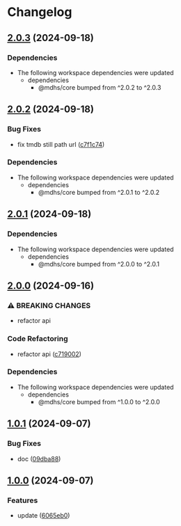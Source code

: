 # Changelog

## [2.0.3](https://github.com/joshuaavalon/mdhs/compare/tmdb-v2.0.2...tmdb-v2.0.3) (2024-09-18)


### Dependencies

* The following workspace dependencies were updated
  * dependencies
    * @mdhs/core bumped from ^2.0.2 to ^2.0.3

## [2.0.2](https://github.com/joshuaavalon/mdhs/compare/tmdb-v2.0.1...tmdb-v2.0.2) (2024-09-18)


### Bug Fixes

* fix tmdb still path url ([c7f1c74](https://github.com/joshuaavalon/mdhs/commit/c7f1c744745083e70a09ea9e8212cb5a5a289264))


### Dependencies

* The following workspace dependencies were updated
  * dependencies
    * @mdhs/core bumped from ^2.0.1 to ^2.0.2

## [2.0.1](https://github.com/joshuaavalon/mdhs/compare/tmdb-v2.0.0...tmdb-v2.0.1) (2024-09-18)


### Dependencies

* The following workspace dependencies were updated
  * dependencies
    * @mdhs/core bumped from ^2.0.0 to ^2.0.1

## [2.0.0](https://github.com/joshuaavalon/mdhs/compare/tmdb-v1.0.1...tmdb-v2.0.0) (2024-09-16)


### ⚠ BREAKING CHANGES

* refactor api

### Code Refactoring

* refactor api ([c719002](https://github.com/joshuaavalon/mdhs/commit/c719002c757848618de772dc71cc26d11b49c437))


### Dependencies

* The following workspace dependencies were updated
  * dependencies
    * @mdhs/core bumped from ^1.0.0 to ^2.0.0

## [1.0.1](https://github.com/joshuaavalon/mdhs/compare/tmdb-v1.0.0...tmdb-v1.0.1) (2024-09-07)


### Bug Fixes

* doc ([09dba88](https://github.com/joshuaavalon/mdhs/commit/09dba8810f632d2c32185536faa1fde698a2af27))

## [1.0.0](https://github.com/joshuaavalon/mdhs/compare/tmdb-v1.0.0...tmdb-v1.0.0) (2024-09-07)


### Features

* update ([6065eb0](https://github.com/joshuaavalon/mdhs/commit/6065eb061cddf0c761812d958bb15d8d518f91b7))
